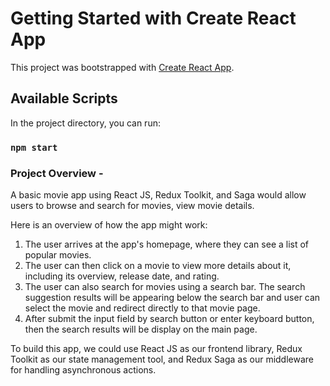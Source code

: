 # Getting Started with Create React App

This project was bootstrapped with [Create React App](https://github.com/facebook/create-react-app).

## Available Scripts

In the project directory, you can run:

### `npm start`

### Project Overview -

A basic movie app using React JS, Redux Toolkit, and Saga would allow users to browse and search for movies, view movie details.

Here is an overview of how the app might work:
 1. The user arrives at the app's homepage, where they can see a list of popular movies.
 2. The user can then click on a movie to view more details about it, including its overview, release date, and rating.
 3. The user can also search for movies using a search bar. The search suggestion results will be appearing below the search bar and user can select the movie and redirect directly to that movie page.
 4. After submit the input field by search button or enter keyboard button, then the search results will be display on the main page.


To build this app, we could use React JS as our frontend library, Redux Toolkit as our state management tool, and Redux Saga as our middleware for handling asynchronous actions.
